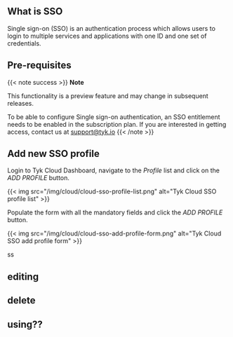 ## What is SSO
Single sign-on (SSO) is an authentication process which allows users to login to multiple services and applications with one ID and one set of credentials.


## Pre-requisites
{{< note success >}}
**Note**

This functionality is a preview feature and may change in subsequent releases.

To be able to configure Single sign-on authentication, an SSO entitlement needs to be enabled in the subscription plan. 
If you are interested in getting access, contact us at [support@tyk.io](<mailto:support@tyk.io?subject=Tyk Cloud Single sign on>)
{{< /note >}}

## Add new SSO profile
Login to Tyk Cloud Dashboard, navigate to the _Profile_ list and click on the _ADD PROFILE_ button.

  {{< img src="/img/cloud/cloud-sso-profile-list.png" alt="Tyk Cloud SSO profile list" >}}

Populate the form with all the mandatory fields and click the _ADD PROFILE_ button.

  {{< img src="/img/cloud/cloud-sso-add-profile-form.png" alt="Tyk Cloud SSO add profile form" >}}

ss


## editing

## delete

## using??
